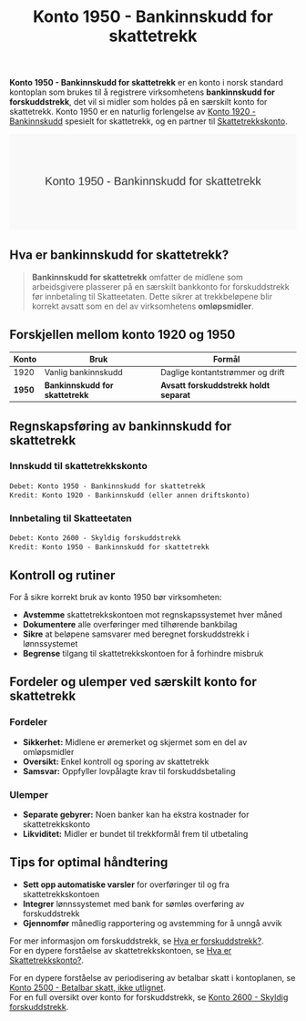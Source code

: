 ﻿---
title: "Konto 1950 - Bankinnskudd for skattetrekk"
seoTitle: "1950-bankinnskudd-for-skattetrekk"
meta_description: '**Konto 1950 - Bankinnskudd for skattetrekk** er en konto i norsk standard kontoplan som brukes til å registrere virksomhetens **bankinnskudd for forskuddstrek...'
slug: 1950-bankinnskudd-for-skattetrekk
type: blog
layout: pages/single
---

**Konto 1950 - Bankinnskudd for skattetrekk** er en konto i norsk standard kontoplan som brukes til å registrere virksomhetens **bankinnskudd for forskuddstrekk**, det vil si midler som holdes på en særskilt konto for skattetrekk. Konto 1950 er en naturlig forlengelse av [Konto 1920 - Bankinnskudd](/blogs/kontoplan/1920-bankinnskudd "Konto 1920 - Bankinnskudd") spesielt for skattetrekk, og en partner til [Skattetrekkskonto](/blogs/regnskap/hva-er-skattetrekkskonto "Hva er Skattetrekkskonto? Komplett Guide til Administrasjon og Regnskapsføring").

![Illustrasjon av konto 1950 bankinnskudd for skattetrekk](1950-bankinnskudd-for-skattetrekk-image.svg)

## Hva er bankinnskudd for skattetrekk?

> **Bankinnskudd for skattetrekk** omfatter de midlene som arbeidsgivere plasserer på en særskilt bankkonto for forskuddstrekk før innbetaling til Skatteetaten. Dette sikrer at trekkbeløpene blir korrekt avsatt som en del av virksomhetens **omløpsmidler**.

## Forskjellen mellom konto 1920 og 1950

| Konto   | Bruk                    | Formål                             |
|---------|-------------------------|------------------------------------|
| 1920    | Vanlig bankinnskudd     | Daglige kontantstrømmer og drift   |
| **1950** | **Bankinnskudd for skattetrekk** | **Avsatt forskuddstrekk holdt separat** |

## Regnskapsføring av bankinnskudd for skattetrekk

### Innskudd til skattetrekkskonto

```
Debet: Konto 1950 - Bankinnskudd for skattetrekk
Kredit: Konto 1920 - Bankinnskudd (eller annen driftskonto)
```

### Innbetaling til Skatteetaten

```
Debet: Konto 2600 - Skyldig forskuddstrekk
Kredit: Konto 1950 - Bankinnskudd for skattetrekk
```

## Kontroll og rutiner

For å sikre korrekt bruk av konto 1950 bør virksomheten:

* **Avstemme** skattetrekkskontoen mot regnskapssystemet hver måned
* **Dokumentere** alle overføringer med tilhørende bankbilag
* **Sikre** at beløpene samsvarer med beregnet forskuddstrekk i lønnssystemet
* **Begrense** tilgang til skattetrekkskontoen for å forhindre misbruk

## Fordeler og ulemper ved særskilt konto for skattetrekk

### Fordeler

* **Sikkerhet:** Midlene er øremerket og skjermet som en del av omløpsmidler
* **Oversikt:** Enkel kontroll og sporing av skattetrekk
* **Samsvar:** Oppfyller lovpålagte krav til forskuddsbetaling

### Ulemper

* **Separate gebyrer:** Noen banker kan ha ekstra kostnader for skattetrekkskonto
* **Likviditet:** Midler er bundet til trekkformål frem til utbetaling

## Tips for optimal håndtering

* **Sett opp automatiske varsler** for overføringer til og fra skattetrekkskontoen
* **Integrer** lønnssystemet med bank for sømløs overføring av forskuddstrekk
* **Gjennomfør** månedlig rapportering og avstemming for å unngå avvik

For mer informasjon om forskuddstrekk, se [Hva er forskuddstrekk?](/blogs/regnskap/hva-er-forskuddstrekk "Hva er Forskuddstrekk? Guide til beregning").  
For en dypere forståelse av skattetrekkskontoen, se [Hva er Skattetrekkskonto?](/blogs/regnskap/hva-er-skattetrekkskonto "Hva er Skattetrekkskonto? Komplett Guide til Administrasjon og Regnskapsføring").

For en dypere forståelse av periodisering av betalbar skatt i kontoplanen, se [Konto 2500 - Betalbar skatt, ikke utlignet](/blogs/kontoplan/2500-betalbar-skatt-ikke-utlignet "Konto 2500 - Betalbar skatt, ikke utlignet").  
For en full oversikt over konto for forskuddstrekk, se [Konto 2600 - Skyldig forskuddstrekk](/blogs/kontoplan/2600-forskuddstrekk "Konto 2600 - Skyldig forskuddstrekk").






